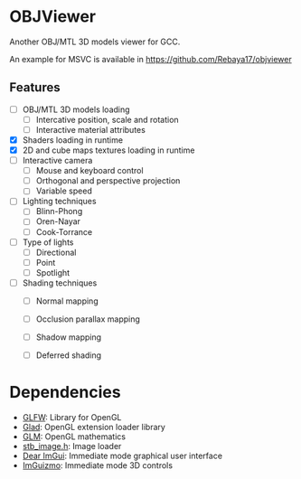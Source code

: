 # OBJViewer

Another OBJ/MTL 3D models viewer for GCC.

An example for MSVC is available in <https://github.com/Rebaya17/objviewer>


## Features

- [ ] OBJ/MTL 3D models loading
  - [ ] Intercative position, scale and rotation
  - [ ] Interactive material attributes
- [x] Shaders loading in runtime
- [x] 2D and cube maps textures loading in runtime
- [ ] Interactive camera
  - [ ] Mouse and keyboard control
  - [ ] Orthogonal and perspective projection
  - [ ] Variable speed
- [ ] Lighting techniques
  - [ ] Blinn-Phong
  - [ ] Oren-Nayar
  - [ ] Cook-Torrance
- [ ] Type of lights
  - [ ] Directional
  - [ ] Point
  - [ ] Spotlight
- [ ] Shading techniques
  - [ ] Normal mapping
  - [ ] Occlusion parallax mapping
  - [ ] Shadow mapping
  - [ ] Deferred shading


# Dependencies

- [GLFW]\: Library for OpenGL
- [Glad]\: OpenGL extension loader library
- [GLM]\: OpenGL mathematics
- [stb_image.h]\: Image loader
- [Dear ImGui]\: Immediate mode graphical user interface
- [ImGuizmo]\: Immediate mode 3D controls


[//]: # "Links references"

[GLFW]: https://www.glfw.org/
[Glad]: https://github.com/Dav1dde/glad
[GLM]: http://glm.g-truc.net/
[stb_image.h]: https://github.com/nothings/stb
[Dear ImGui]: https://github.com/ocornut/imgui
[ImGuizmo]: https://github.com/CedricGuillemet/ImGuizmo